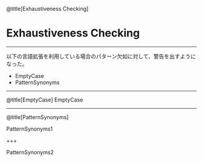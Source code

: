 @title[Exhaustiveness Checking]

# Exhaustiveness Checking

----

以下の言語拡張を利用している場合のパターン欠如に対して、警告を出すようになった。
- EmptyCase
- PatternSynonyms


---
@title[EmptyCase]
EmptyCase

---
@title[PatternSynonyms]

PatternSynonyms1

+++

PatternSynonyms2
